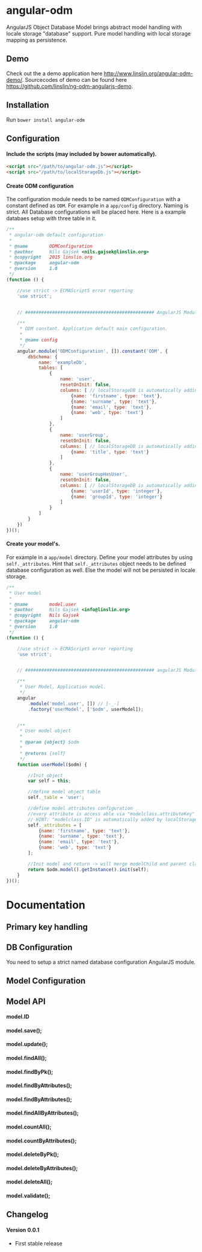 # angular-odm 
AngularJS Object Database Model brings abstract model handling with locale storage "database" support. Pure model
handling with local storage mapping as persistence.

## Demo
Check out the a demo application here http://www.linslin.org/angular-odm-demo/. 
Sourcecodes of demo can be found here https://github.com/linslin/ng-odm-angularjs-demo.


## Installation

Run `bower install angular-odm`

## Configuration

#### Include the scripts (may included by bower automatically).

```html
<script src="/path/to/angular-odm.js"></script>
<script src="/path/to/localStorageDb.js"></script>
```

#### Create ODM configuration 
The configuration module needs to be named `ODMConfiguration` with a constant defined as `ODM`. 
For example in a `app/config` directory. Naming is strict. All Database configurations will be placed here.
Here is a example databaes setup with three table in it. 

```javascript
/**
 * angular-odm default configuration
 *
 * @name        ODMConfiguration
 * @author      Nils Gajsek <nils.gajsek@linslin.org>
 * @copyright   2015 linslin.org
 * @package     angular-odm
 * @version     1.0
 */
(function () {

    //use strict -> ECMAScript5 error reporting
    'use strict';


    // ################################################ AngularJS Module define // #####################################

    /**
     * ODM constant. Application default main configuration.
     *
     * @name config
     */
    angular.module('ODMConfiguration', []).constant('ODM', {
        dbSchema: {
            name: 'exampleDb',
            tables: [
                {
                    name: 'user',
                    resetOnInit: false,
                    columns: [ // localStorageDB is automatically adding a unique ID attribute to every table.
                        {name: 'firstname', type: 'text'},
                        {name: 'surname', type: 'text'},
                        {name: 'email', type: 'text'},
                        {name: 'web', type: 'text'}
                    ]
                },
                {
                    name: 'userGroup',
                    resetOnInit: false,
                    columns: [ // localStorageDB is automatically adding a unique ID attribute to every table.
                        {name: 'title', type: 'text'}
                    ]
                },
                {
                    name: 'userGroupHasUser',
                    resetOnInit: false,
                    columns: [ // localStorageDB is automatically adding a unique ID attribute to every table.
                        {name: 'userId', type: 'integer'},
                        {name: 'groupId', type: 'integer'}
                    ]
                }
            ]
        }
    })
})();
```

#### Create your model's. 
For example in a `app/model` directory. Define your model attributes by using `self._attributes`. 
Hint that `self._attributes` object needs to be defined database configuration as well. Else the model will not be
persisted in locale storage. 

```javascript
/**
 * User model
 *
 * @name        model.user
 * @author      Nils Gajsek <info@linslin.org>
 * @copyright   Nils Gajsek
 * @package     angular-odm
 * @version     1.0
 */
(function () {

    //use strict -> ECMAScript5 error reporting
    'use strict';


    // ################################################ angularJS Module define // #####################################

    /**
     * User Model, Application model.
     */
    angular
        .module('model.user', []) // [-_-]
        .factory('userModel', ['$odm', userModel]);


    /**
     * User model object
     *
     * @param {object} $odm
     *
     * @returns {self}
     */
    function userModel($odm) {

        //Init object
        var self = this;

        //define model object table
        self._table = 'user';

        //define model attributes configuration
        //every attribute is access able via "modelclass.attributeKey"
        // HINT: "modelclass.ID" is automatically added by localStorageDB
        self._attributes = [
            {name: 'firstname', type: 'text'},
            {name: 'surname', type: 'text'},
            {name: 'email', type: 'text'},
            {name: 'web', type: 'text'}
        ];

        //Init model and return -> will merge modelChild and parent class
        return $odm.model().getInstance().init(self);
    }
})();
```


# Documentation

## Primary key handling

## DB Configuration
You need to setup a strict named database configuration AngularJS module. 

## Model Configuration 

## Model API

#### model.ID

#### model.save();
#### model.update();
#### model.findAll();
#### model.findByPk();
#### model.findByAttributes();
#### model.findByAttributes();
#### model.findAllByAttributes();
#### model.countAll();
#### model.countByAttributes();
#### model.deleteByPk();
#### model.deleteByAttributes();
#### model.deleteAll();
#### model.validate();

## Changelog

#### Version 0.0.1 
- First stable release 